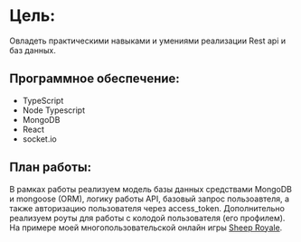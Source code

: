 # Цель:

Овладеть практическими навыками и умениями реализации Rest api и баз данных.

## Программное обеспечение:

- TypeScript
- Node Typescript
- MongoDB
- React
- socket.io

## План работы:

В рамках работы реализуем модель базы данных средствами MongoDB и mongoose (ORM), логику работы API, базовый запрос пользоавтеля, а также авторизацию пользователя через access_token. Дополнительно реализуем роуты для работы с колодой пользователя (его профилем). На примере моей многопользовательской онлайн игры [Sheep Royale](https://vk.com/sheeproyale).
